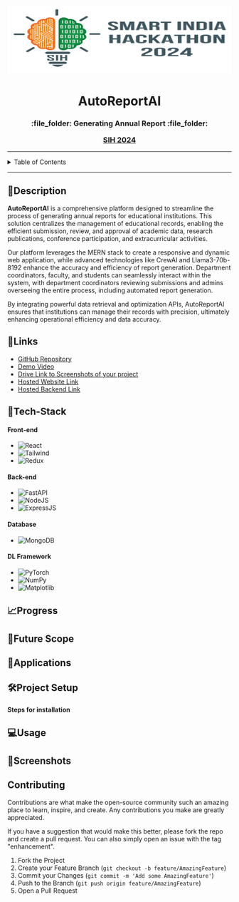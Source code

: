 <h1 align="center">
  <a href="https://github.com/CommunityOfCoders/Inheritance-2023">
    <img src="./Assets/sih.png" alt="SIH 2024" width="600" height="150">
  </a>
  
</h1>
<p>
<h1 align = "center"> <strong>AutoReportAI</strong></h1>

<h3 align = "center">

</p>
 :file_folder: Generating Annual Report :file_folder:

[SIH 2024](:file_folder:)</h3>

</div>
<hr>

<details>
<summary>Table of Contents</summary>

- [Description](#description)
- [Links](#links)
- [Tech Stack](#tech-stack)
- [Progress](#progress)
- [Future Scope](#future-scope)
- [Applications](#applications)
- [Project Setup](#project-setup)
- [Usage](#usage)
- [Team Members](#team-members)
- [Mentors](#mentors)
- [Screenshots](#screenshots)

</details>
<hr>

## 📝Description

**AutoReportAI** is a comprehensive platform designed to streamline the process of generating annual reports for educational institutions. This solution centralizes the management of educational records, enabling the efficient submission, review, and approval of academic data, research publications, conference participation, and extracurricular activities.

Our platform leverages the MERN stack to create a responsive and dynamic web application, while advanced technologies like CrewAI and Llama3-70b-8192 enhance the accuracy and efficiency of report generation. Department coordinators, faculty, and students can seamlessly interact within the system, with department coordinators reviewing submissions and admins overseeing the entire process, including automated report generation.

By integrating powerful data retrieval and optimization APIs, AutoReportAI ensures that institutions can manage their records with precision, ultimately enhancing operational efficiency and data accuracy.


## 🔗Links

- [GitHub Repository](https://github.com/Manav39/SIH_Time-Limit-Exceeded_2024/new/main)
- [Demo Video]()
- [Drive Link to Screenshots of your project]()
- [Hosted Website Link]()
- [Hosted Backend Link]()


## 🤖Tech-Stack

#### Front-end
- ![React](https://img.shields.io/badge/react-%2320232a.svg?style=for-the-badge&logo=react&logoColor=%2361DAFB)
- ![Tailwind](https://img.shields.io/badge/Tailwind_CSS-38B2AC?style=for-the-badge&logo=tailwind-css&logoColor=white) 
- ![Redux](https://img.shields.io/badge/redux-%23593d88.svg?style=for-the-badge&logo=redux&logoColor=white)
#### Back-end

- ![FastAPI](https://img.shields.io/badge/fastapi-109989?style=for-the-badge&logo=FASTAPI&logoColor=white)
- ![NodeJS](https://img.shields.io/badge/Node.js-43853D?style=for-the-badge&logo=node.js&logoColor=white)
- ![ExpressJS](https://img.shields.io/badge/Express.js-404D59?style=for-the-badge)

#### Database
- ![MongoDB](https://img.shields.io/badge/MongoDB-4EA94B?style=for-the-badge&logo=mongodb&logoColor=white)

#### DL Framework

- ![PyTorch](https://img.shields.io/badge/PyTorch-%23EE4C2C.svg?style=for-the-badge&logo=PyTorch&logoColor=white)
- ![NumPy](https://img.shields.io/badge/numpy-%23013243.svg?style=for-the-badge&logo=numpy&logoColor=white)
- ![Matplotlib](https://img.shields.io/badge/Matplotlib-%23ffffff.svg?style=for-the-badge&logo=Matplotlib&logoColor=black)

## 📈Progress



## 🔮Future Scope

 

## 💸Applications



## 🛠Project Setup

#### Steps for installation



## 💻Usage




## 📱Screenshots


## Contributing
Contributions are what make the open-source community such an amazing place to learn, inspire, and create. Any contributions you make are greatly appreciated.

If you have a suggestion that would make this better, please fork the repo and create a pull request. You can also simply open an issue with the tag "enhancement".

1. Fork the Project
2. Create your Feature Branch (`git checkout -b feature/AmazingFeature`)
3. Commit your Changes (`git commit -m 'Add some AmazingFeature'`)
4. Push to the Branch (`git push origin feature/AmazingFeature`)
5. Open a Pull Request
